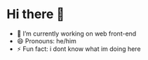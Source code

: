 # Hi there 👋

- 🔭 I’m currently working on web front-end
- 😄 Pronouns: he/him
- ⚡ Fun fact: i dont know what im doing here
